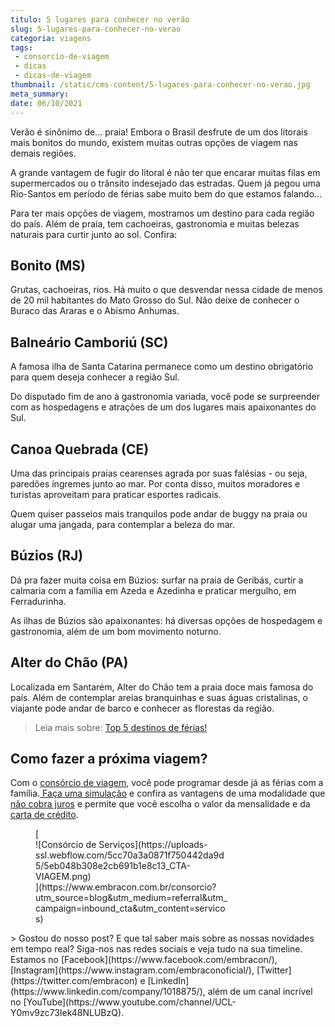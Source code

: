 ```yaml
---
titulo: 5 lugares para conhecer no verão
slug: 5-lugares-para-conhecer-no-verao
categoria: viagens
tags:
 - consorcio-de-viagem
 - dicas
 - dicas-de-viagem
thumbnail: /static/cms-content/5-lugares-para-conhecer-no-verao.jpg
meta_summary: 
date: 06/10/2021
---
```

Verão é sinônimo de… praia! Embora o Brasil desfrute de um dos litorais mais bonitos do mundo, existem muitas outras opções de viagem nas demais regiões.

A grande vantagem de fugir do litoral é não ter que encarar muitas filas em supermercados ou o trânsito indesejado das estradas. Quem já pegou uma Rio-Santos em período de férias sabe muito bem do que estamos falando…

Para ter mais opções de viagem, mostramos um destino para cada região do país. Além de praia, tem cachoeiras, gastronomia e muitas belezas naturais para curtir junto ao sol. Confira:

Bonito (MS)
-----------

Grutas, cachoeiras, rios. Há muito o que desvendar nessa cidade de menos de 20 mil habitantes do Mato Grosso do Sul. Não deixe de conhecer o Buraco das Araras e o Abismo Anhumas.

Balneário Camboriú (SC)
-----------------------

A famosa ilha de Santa Catarina permanece como um destino obrigatório para quem deseja conhecer a região Sul.

Do disputado fim de ano à gastronomia variada, você pode se surpreender com as hospedagens e atrações de um dos lugares mais apaixonantes do Sul.

Canoa Quebrada (CE)
-------------------

Uma das principais praias cearenses agrada por suas falésias - ou seja, paredões íngremes junto ao mar. Por conta disso, muitos moradores e turistas aproveitam para praticar esportes radicais.

Quem quiser passeios mais tranquilos pode andar de buggy na praia ou alugar uma jangada, para contemplar a beleza do mar.

Búzios (RJ)
-----------

Dá pra fazer muita coisa em Búzios: surfar na praia de Geribás, curtir a calmaria com a família em Azeda e Azedinha e praticar mergulho, em Ferradurinha.

As ilhas de Búzios são apaixonantes: há diversas opções de hospedagem e gastronomia, além de um bom movimento noturno.

Alter do Chão (PA)
------------------

Localizada em Santarém, Alter do Chão tem a praia doce mais famosa do país. Além de contemplar areias branquinhas e suas águas cristalinas, o viajante pode andar de barco e conhecer as florestas da região.

> Leia mais sobre: [Top 5 destinos de férias!](https://www.embracon.com.br/blog/top-5-destinos-de-ferias-escolha-sua-proxima-viagem-pelo-brasil)

Como fazer a próxima viagem?
----------------------------

Com o [consórcio de viagem](https://www.embracon.com.br/blog/consorcio-de-viagens-o-que-e-e-como-funciona), você pode programar desde já as férias com a família.[ Faça uma simulação](https://www.embracon.com.br/consorcio-servicos) e confira as vantagens de uma modalidade que[ não cobra juros](https://www.embracon.com.br/blog/consorcio-nao-tem-juros-entenda) e permite que você escolha o valor da mensalidade e da [carta de crédito](https://www.embracon.com.br/conhecaoconsorcio/o-que-e-carta-de-credito).

<figure class="w-richtext-figure-type-image w-richtext-align-center" style="max-width:310px">[<div>![Consórcio de Serviços](https://uploads-ssl.webflow.com/5cc70a3a0871f750442da9d5/5eb048b308e2cb691b1e8c13_CTA-VIAGEM.png)</div>](https://www.embracon.com.br/consorcio?utm_source=blog&utm_medium=referral&utm_campaign=inbound_cta&utm_content=servicos)</figure>> Gostou do nosso post? E que tal saber mais sobre as nossas novidades em tempo real? Siga-nos nas redes sociais e veja tudo na sua timeline. Estamos no [Facebook](https://www.facebook.com/embracon/), [Instagram](https://www.instagram.com/embraconoficial/), [Twitter](https://twitter.com/embracon) e [LinkedIn](https://www.linkedin.com/company/1018875/), além de um canal incrível no [YouTube](https://www.youtube.com/channel/UCL-Y0mv9zc73Iek48NLUBzQ).
